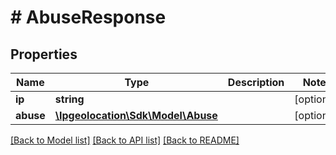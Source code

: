 # # AbuseResponse

## Properties

Name | Type | Description | Notes
------------ | ------------- | ------------- | -------------
**ip** | **string** |  | [optional]
**abuse** | [**\Ipgeolocation\Sdk\\Model\Abuse**](Abuse.md) |  | [optional]

[[Back to Model list]](../../README.md#models) [[Back to API list]](../../README.md#api-endpoints) [[Back to README]](../../README.md)

